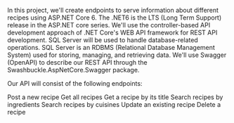 In this project, we'll create endpoints to serve information about different recipes using ASP.NET Core 6. The .NET6 is the LTS (Long Term Support) release in the ASP.NET core series. We'll use the controller-based API development approach of .NET Core's WEB API framework for REST API development. SQL Server will be used to handle database-related operations. SQL Server is an RDBMS (Relational Database Management System) used for storing, managing, and retrieving data. We'll use Swagger (OpenAPI) to describe our REST API through the Swashbuckle.AspNetCore.Swagger package.

Our API will consist of the following endpoints:

Post a new recipe
Get all recipes
Get a recipe by its title
Search recipes by ingredients
Search recipes by cuisines
Update an existing recipe
Delete a recipe